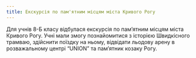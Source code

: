 ```yaml
---
title: Екскурсія по пам'ятним місцям міста Кривого Рогу
---
```


Для учнів 8-Б класу відбулася екскурсія по пам’ятним місцям міста Кривого Рогу. Учні мали змогу познайомитися з історією Швидкісного трамваю, здійснити поїздку на ньому, відвідати льодову арену в розважальному центрі “UNION” та пам’ятник козаку Рогу.

<slideshow id="72157651274643670"></slideshow>
